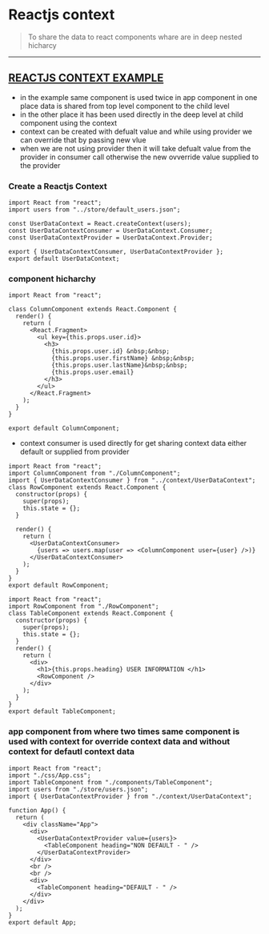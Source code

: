 # Reactjs context 
> To share the data to react components whare are in deep nested hicharcy 

---

## [REACTJS CONTEXT EXAMPLE ](https://github.com/adarshkumarsingh83/reactjs/tree/master/APPLICATIONS/reactjs-context)

* in the example same component is used twice in app component in one place data is shared from top level component to the child level 
* in the other place it has been used directly in the deep level at child component using the context 
* context can be created with defualt value and while using provider we can override that by passing new vlue 
* when we are not using provider then it will take defualt value from the provider in consumer call otherwise the new ovverride value supplied to the provider

### Create a Reactjs Context 
```
import React from "react";
import users from "../store/default_users.json";

const UserDataContext = React.createContext(users);
const UserDataContextConsumer = UserDataContext.Consumer;
const UserDataContextProvider = UserDataContext.Provider;

export { UserDataContextConsumer, UserDataContextProvider };
export default UserDataContext;
```

### component hicharchy 
```
import React from "react";

class ColumnComponent extends React.Component {
  render() {
    return (
      <React.Fragment>
        <ul key={this.props.user.id}>
          <h3>
            {this.props.user.id} &nbsp;&nbsp;
            {this.props.user.firstName} &nbsp;&nbsp;
            {this.props.user.lastName}&nbsp;&nbsp;
            {this.props.user.email}
          </h3>
        </ul>
      </React.Fragment>
    );
  }
}

export default ColumnComponent;
```

* context consumer is used directly for get sharing context data either default or supplied from provider 
```
import React from "react";
import ColumnComponent from "./ColumnComponent";
import { UserDataContextConsumer } from "../context/UserDataContext";
class RowComponent extends React.Component {
  constructor(props) {
    super(props);
    this.state = {};
  }

  render() {
    return (
      <UserDataContextConsumer>
        {users => users.map(user => <ColumnComponent user={user} />)}
      </UserDataContextConsumer>
    );
  }
}
export default RowComponent;
```

```
import React from "react";
import RowComponent from "./RowComponent";
class TableComponent extends React.Component {
  constructor(props) {
    super(props);
    this.state = {};
  }
  render() {
    return (
      <div>
        <h1>{this.props.heading} USER INFORMATION </h1>
        <RowComponent />
      </div>
    );
  }
}
export default TableComponent;
```

### app component from where two times same component is used with context for override context data and without context for defautl context data 
```
import React from "react";
import "./css/App.css";
import TableComponent from "./components/TableComponent";
import users from "./store/users.json";
import { UserDataContextProvider } from "./context/UserDataContext";

function App() {
  return (
    <div className="App">
      <div>
        <UserDataContextProvider value={users}>
          <TableComponent heading="NON DEFAULT - " />
        </UserDataContextProvider>
      </div>
      <br />
      <br />
      <div>
        <TableComponent heading="DEFAULT - " />
      </div>
    </div>
  );
}
export default App;
```
